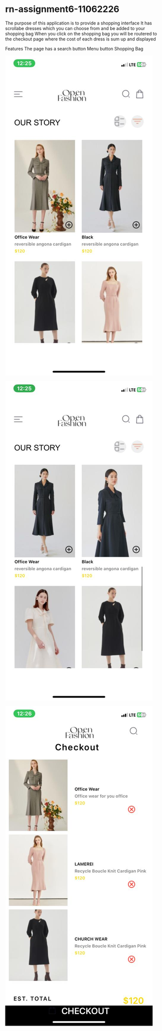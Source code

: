 # rn-assignment6-11062226

The purpose of this application is to provide a shopping interface 
It has scrollabe dresses which you can choose from and be added to your shopping bag
When you click on the shopping bag you will be routered to the checkout page where the cost of each 
dress is sum up and displayed 

Features
The page has a search button
Menu button 
Shopping Bag 

![1](<WhatsApp Image 2024-07-03 at 12.26.55_b314b9bf.jpg>)

![2](<WhatsApp Image 2024-07-03 at 12.26.55_31cdfbde.jpg>)

![3](<WhatsApp Image 2024-07-03 at 12.26.55_757a2388.jpg>)



